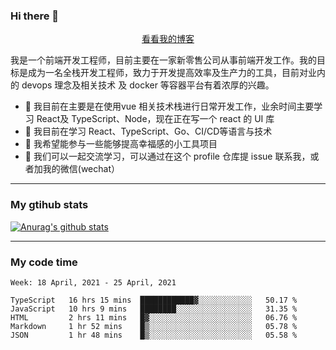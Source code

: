 ### Hi there 👋

<p align="center">
  <a href="https://real-jacket.github.io/">看看我的博客</a>
</p>

我是一个前端开发工程师，目前主要在一家新零售公司从事前端开发工作。我的目标是成为一名全栈开发工程师，致力于开发提高效率及生产力的工具，目前对业内的 devops 理念及相关技术 及 docker 等容器平台有着浓厚的兴趣。

- 🔭 我目前在主要是在使用vue 相关技术栈进行日常开发工作，业余时间主要学习 React及 TypeScript、Node，现在正在写一个 react 的 UI 库 
- 🌱 我目前在学习 React、TypeScript、Go、CI/CD等语言与技术
- 👯 我希望能参与一些能够提高幸福感的小工具项目
- 💬 我们可以一起交流学习，可以通过在这个 profile 仓库提 issue 联系我，或者加我的微信(wechat）

***

### My gtihub stats

[![Anurag's github stats](https://github-readme-stats.vercel.app/api?username=real-jacket)](https://github.com/anuraghazra/github-readme-stats)

***

### My code time

<!--START_SECTION:waka-->
```text
Week: 18 April, 2021 - 25 April, 2021

TypeScript   16 hrs 15 mins  ████████████▓░░░░░░░░░░░░   50.17 % 
JavaScript   10 hrs 9 mins   ████████░░░░░░░░░░░░░░░░░   31.35 % 
HTML         2 hrs 11 mins   █▓░░░░░░░░░░░░░░░░░░░░░░░   06.76 % 
Markdown     1 hr 52 mins    █▒░░░░░░░░░░░░░░░░░░░░░░░   05.78 % 
JSON         1 hr 48 mins    █▒░░░░░░░░░░░░░░░░░░░░░░░   05.58 % 
```
<!--END_SECTION:waka-->

